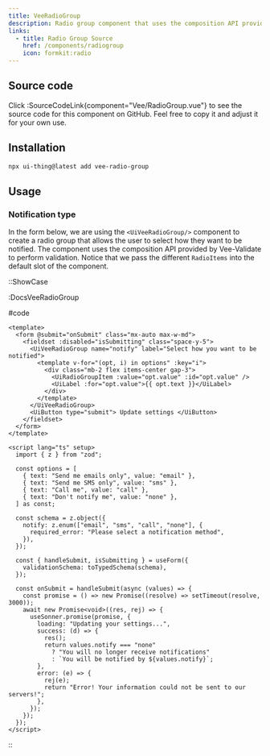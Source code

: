 ```yaml
---
title: VeeRadioGroup
description: Radio group component that uses the composition API provided by Vee-Validate to perform validation.
links:
  - title: Radio Group Source
    href: /components/radiogroup
    icon: formkit:radio
---
```


## Source code

Click :SourceCodeLink{component="Vee/RadioGroup.vue"} to see the source code for this component on GitHub. Feel free to copy it and adjust it for your own use.

## Installation

```bash
npx ui-thing@latest add vee-radio-group
```

## Usage

### Notification type

In the form below, we are using the `<UiVeeRadioGroup/>` component to create a radio group that allows the user to select how they want to be notified. The component uses the composition API provided by Vee-Validate to perform validation. Notice that we pass the different `RadioItems` into the default slot of the component.

::ShowCase

:DocsVeeRadioGroup

#code

```vue [DocsVeeRadioGroup.vue]
<template>
  <form @submit="onSubmit" class="mx-auto max-w-md">
    <fieldset :disabled="isSubmitting" class="space-y-5">
      <UiVeeRadioGroup name="notify" label="Select how you want to be notified">
        <template v-for="(opt, i) in options" :key="i">
          <div class="mb-2 flex items-center gap-3">
            <UiRadioGroupItem :value="opt.value" :id="opt.value" />
            <UiLabel :for="opt.value">{{ opt.text }}</UiLabel>
          </div>
        </template>
      </UiVeeRadioGroup>
      <UiButton type="submit"> Update settings </UiButton>
    </fieldset>
  </form>
</template>

<script lang="ts" setup>
  import { z } from "zod";

  const options = [
    { text: "Send me emails only", value: "email" },
    { text: "Send me SMS only", value: "sms" },
    { text: "Call me", value: "call" },
    { text: "Don't notify me", value: "none" },
  ] as const;

  const schema = z.object({
    notify: z.enum(["email", "sms", "call", "none"], {
      required_error: "Please select a notification method",
    }),
  });

  const { handleSubmit, isSubmitting } = useForm({
    validationSchema: toTypedSchema(schema),
  });

  const onSubmit = handleSubmit(async (values) => {
    const promise = () => new Promise((resolve) => setTimeout(resolve, 3000));
    await new Promise<void>((res, rej) => {
      useSonner.promise(promise, {
        loading: "Updating your settings...",
        success: (d) => {
          res();
          return values.notify === "none"
            ? "You will no longer receive notifications"
            : `You will be notified by ${values.notify}`;
        },
        error: (e) => {
          rej(e);
          return "Error! Your information could not be sent to our servers!";
        },
      });
    });
  });
</script>
```

::
